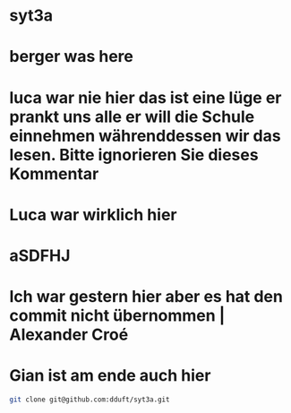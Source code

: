 # syt3a

# berger was here 
# luca war nie hier das ist eine lüge er prankt uns alle er will die Schule einnehmen wäh­rend­des­sen wir das lesen. Bitte ignorieren Sie dieses Kommentar
# Luca war wirklich hier
# aSDFHJ
# Ich war gestern hier aber es hat den commit nicht übernommen | Alexander Croé
# Gian ist am ende auch hier 
````bash
git clone git@github.com:dduft/syt3a.git
````

